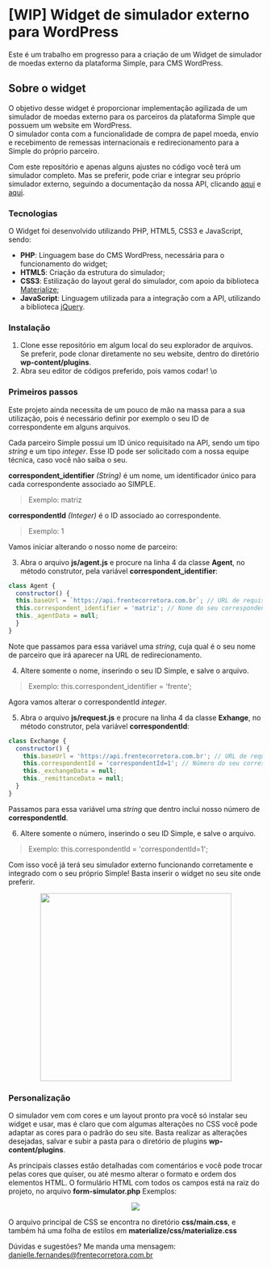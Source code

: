 # [WIP] Widget de simulador externo para WordPress
Este é um trabalho em progresso para a criação de um Widget de simulador de moedas externo da plataforma Simple, para CMS WordPress.

## Sobre o widget
O objetivo desse widget é proporcionar implementação agilizada de um simulador de moedas externo para os parceiros da plataforma Simple que possuem um website em WordPress.  
O simulador conta com a funcionalidade de compra de papel moeda, envio e recebimento de remessas internacionais e redirecionamento para a Simple do próprio parceiro.

Com este repositório e apenas alguns ajustes no código você terá um simulador completo. Mas se preferir, pode criar e integrar seu próprio simulador externo, seguindo a documentação da nossa API, clicando [aqui](https://github.com/Frente-Corretora/public-docs/blob/master/external-price-simulator.md) e [aqui](https://github.com/Frente-Corretora/public-docs/blob/master/external-remittance-simulator.md).

### Tecnologias
O Widget foi desenvolvido utilizando PHP, HTML5, CSS3 e JavaScript, sendo:
- **PHP**: Linguagem base do CMS WordPress, necessária para o funcionamento do widget;
- **HTML5**: Criação da estrutura do simulador;
- **CSS3**: Estilização do layout geral do simulador, com apoio da biblioteca [Materialize](https://github.com/Dogfalo/materialize);
- **JavaScript**: Linguagem utilizada para a integração com a API, utilizando a biblioteca [jQuery](https://github.com/topics/jquery).

### Instalação
1. Clone esse repositório em algum local do seu explorador de arquivos. Se preferir, pode clonar diretamente no seu website, dentro do diretório **wp-content/plugins**.
2. Abra seu editor de códigos preferido, pois vamos codar! \o

### Primeiros passos
Este projeto ainda necessita de um pouco de mão na massa para a sua utilização, pois é necessário definir por exemplo o seu ID de correspondente em alguns arquivos. 

Cada parceiro Simple possui um ID único requisitado na API, sendo um tipo *string* e um tipo *integer*. Esse ID pode ser solicitado com a nossa equipe técnica, caso você não saiba o seu.

**correspondent_identifier** *(String)* é um nome, um identificador único para cada correspondente associado ao SIMPLE.
> Exemplo: matriz

**correspondentId** *(Integer)* é o ID associado ao correspondente.
> Exemplo: 1

Vamos iniciar alterando o nosso nome de parceiro:

3. Abra o arquivo **js/agent.js** e procure na linha 4 da classe **Agent**, no método construtor, pela variável **correspondent_identifier**:
```javascript
class Agent {
  constructor() {
  this.baseUrl = `https://api.frentecorretora.com.br`; // URL de requisição da API
  this.correspondent_identifier = 'matriz'; // Nome do seu correspondent ID
  this._agentData = null;
  }
}
```
Note que passamos para essa variável uma *string*, cuja qual é o seu nome de parceiro que irá aparecer na URL de redirecionamento.

4. Altere somente o nome, inserindo o seu ID Simple, e salve o arquivo.
> Exemplo:  this.correspondent_identifier = 'frente';

Agora vamos alterar o correspondentId *integer*.

5. Abra o arquivo **js/request.js** e procure na linha 4 da classe **Exhange**, no método construtor, pela variável **correspondentId**:
```javascript
class Exchange {
  constructor() {
    this.baseUrl = 'https://api.frentecorretora.com.br'; // URL de requisição da API
    this.correspondentId = 'correspondentId=1'; // Número do seu correspondente ID
    this._exchangeData = null;
    this._remittanceData = null;
  }
}
```

Passamos para essa variável uma *string* que dentro inclui nosso número de **correspondentId**.

6. Altere somente o número, inserindo o seu ID Simple, e salve o arquivo.
> Exemplo: this.correspondentId = 'correspondentId=1'; 

Com isso você já terá seu simulador externo funcionando corretamente e integrado com o seu próprio Simple! Basta inserir o widget no seu site onde preferir.

<p align="center">
<img width="379" height="372" src="https://cdn.cambioonline.com.br/2020/04/06145428/screenshot_61.png">
</p>

### Personalização
O simulador vem com cores e um layout pronto pra você só instalar seu widget e usar, mas é claro que com algumas alterações no CSS você pode adaptar as cores para o padrão do seu site. Basta realizar as alterações desejadas, salvar e subir a pasta para o diretório de plugins **wp-content/plugins**. 

As principais classes estão detalhadas com comentários e você pode trocar pelas cores que quiser, ou até mesmo alterar o formato e ordem dos elementos HTML. O formulário HTML com todos os campos está na raiz do projeto, no arquivo **form-simulator.php** 
Exemplos:
<p align="center">
<img src="https://cdn.cambioonline.com.br/2020/04/06152720/colagem_simuladores.jpg">
</p>

O arquivo principal de CSS se encontra no diretório **css/main.css**, e também há uma folha de estilos em **materialize/css/materialize.css**

Dúvidas e sugestões? Me manda uma mensagem: [danielle.fernandes@frentecorretora.com.br](mailto:danielle.fernandes@frentecorretora.com.br)
